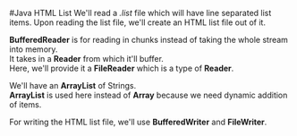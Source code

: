 #Java HTML List
We'll read a *.list* file which will have line separated list items.
Upon reading the list file, we'll create an HTML list file out of it.

**BufferedReader** is for reading in chunks instead of taking the whole stream into memory.  
It takes in a **Reader** from which it'll buffer.  
Here, we'll provide it a **FileReader** which is a type of **Reader**.

We'll have an **ArrayList** of Strings.  
**ArrayList** is used here instead of **Array** because we need dynamic addition of items.

For writing the HTML list file, we'll use **BufferedWriter** and **FileWriter**.
